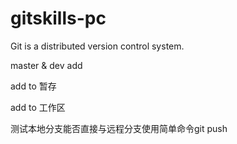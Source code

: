# gitskills-pc

Git is a distributed version control system.

master & dev add

add to 暂存

add to 工作区

测试本地分支能否直接与远程分支使用简单命令git push 